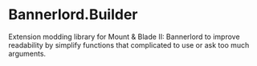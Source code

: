 # Bannerlord.Builder
Extension modding library for Mount &amp; Blade II: Bannerlord to improve readability by simplify functions that complicated to use or ask too much arguments.
